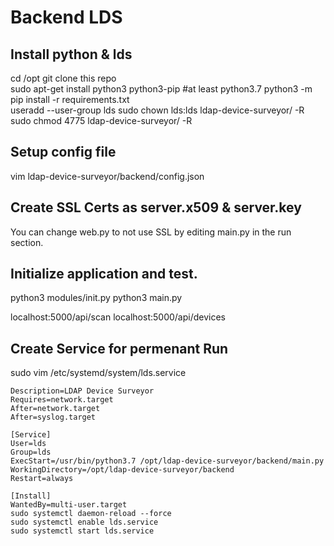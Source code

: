 # Backend LDS

## Install python & lds 
cd /opt
git clone this repo  
sudo apt-get install python3 python3-pip   #at least python3.7
python3 -m pip install -r requirements.txt  
useradd --user-group lds
sudo chown lds:lds ldap-device-surveyor/ -R  
sudo chmod 4775 ldap-device-surveyor/ -R  

## Setup config file
vim ldap-device-surveyor/backend/config.json

## Create SSL Certs as server.x509 & server.key
You can change web.py to not use SSL by editing main.py in the run section.

## Initialize application and test.
python3 modules/init.py
python3 main.py

localhost:5000/api/scan
localhost:5000/api/devices

## Create Service for permenant Run
sudo vim /etc/systemd/system/lds.service  

```[Unit]  
Description=LDAP Device Surveyor  
Requires=network.target  
After=network.target  
After=syslog.target  

[Service]  
User=lds 
Group=lds  
ExecStart=/usr/bin/python3.7 /opt/ldap-device-surveyor/backend/main.py  
WorkingDirectory=/opt/ldap-device-surveyor/backend
Restart=always  

[Install]  
WantedBy=multi-user.target
sudo systemctl daemon-reload --force  
sudo systemctl enable lds.service  
sudo systemctl start lds.service 
```